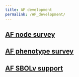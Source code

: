 ```yaml
---
title: AF development
permalink: /AF_development/
---
```


[AF node survey](/AF_node "wikilink")
-------------------------------------

[AF phenotype survey](/AF_phenotype "wikilink")
-----------------------------------------------

[AF SBOLv support](/SBOLv_support "wikilink")
---------------------------------------------